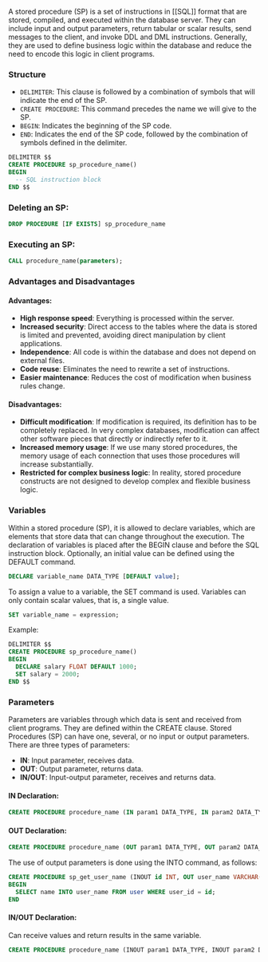 A stored procedure (SP) is a set of instructions in [[SQL]] format that are stored, compiled, and executed within the database server. They can include input and output parameters, return tabular or scalar results, send messages to the client, and invoke DDL and DML instructions. Generally, they are used to define business logic within the database and reduce the need to encode this logic in client programs.
### Structure
- `DELIMITER`: This clause is followed by a combination of symbols that will indicate the end of the SP.
- `CREATE PROCEDURE`: This command precedes the name we will give to the SP.
- `BEGIN`: Indicates the beginning of the SP code.
- `END`: Indicates the end of the SP code, followed by the combination of symbols defined in the delimiter.
```sql
DELIMITER $$
CREATE PROCEDURE sp_procedure_name()
BEGIN
  -- SQL instruction block
END $$
```
### Deleting an SP:
```sql
DROP PROCEDURE [IF EXISTS] sp_procedure_name
```
### Executing an SP:
```sql
CALL procedure_name(parameters);
```
### Advantages and Disadvantages
#### Advantages:
- **High response speed**: Everything is processed within the server.
- **Increased security**: Direct access to the tables where the data is stored is limited and prevented, avoiding direct manipulation by client applications.
- **Independence**: All code is within the database and does not depend on external files.
- **Code reuse**: Eliminates the need to rewrite a set of instructions.
- **Easier maintenance**: Reduces the cost of modification when business rules change.
#### Disadvantages:
- **Difficult modification**: If modification is required, its definition has to be completely replaced. In very complex databases, modification can affect other software pieces that directly or indirectly refer to it.
- **Increased memory usage**: If we use many stored procedures, the memory usage of each connection that uses those procedures will increase substantially.
- **Restricted for complex business logic**: In reality, stored procedure constructs are not designed to develop complex and flexible business logic.
### Variables
Within a stored procedure (SP), it is allowed to declare variables, which are elements that store data that can change throughout the execution. The declaration of variables is placed after the BEGIN clause and before the SQL instruction block. Optionally, an initial value can be defined using the DEFAULT command.
```sql
DECLARE variable_name DATA_TYPE [DEFAULT value];
```
To assign a value to a variable, the SET command is used. Variables can only contain scalar values, that is, a single value.
```sql
SET variable_name = expression;
```
Example:
```sql
DELIMITER $$ 
CREATE PROCEDURE sp_procedure_name() 
BEGIN 
  DECLARE salary FLOAT DEFAULT 1000; 
  SET salary = 2000; 
END $$
```
### Parameters
Parameters are variables through which data is sent and received from client programs. They are defined within the CREATE clause. Stored Procedures (SP) can have one, several, or no input or output parameters. There are three types of parameters:
- **IN**: Input parameter, receives data.
- **OUT**: Output parameter, returns data.
- **IN/OUT**: Input-output parameter, receives and returns data.
#### IN Declaration:
```sql
CREATE PROCEDURE procedure_name (IN param1 DATA_TYPE, IN param2 DATA_TYPE)
```
#### OUT Declaration:
```sql
CREATE PROCEDURE procedure_name (OUT param1 DATA_TYPE, OUT param2 DATA_TYPE)
```
The use of output parameters is done using the INTO command, as follows:
```sql
CREATE PROCEDURE sp_get_user_name (INOUT id INT, OUT user_name VARCHAR(30))
BEGIN
  SELECT name INTO user_name FROM user WHERE user_id = id;
END
```
#### IN/OUT Declaration:
Can receive values and return results in the same variable.
```sql
CREATE PROCEDURE procedure_name (INOUT param1 DATA_TYPE, INOUT param2 DATA_TYPE)
```